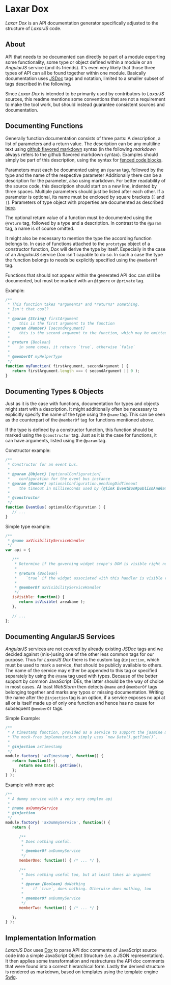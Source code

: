 # Laxar Dox

*Laxar Dox* is an API documentation generator specifically adjusted to the structure of *LaxarJS* code.

## About

API that needs to be documented can directly be part of a module exporting some functionality, some type or object defined within a module or an *AngularJS* service (and its friends).
It's even very likely that those three types of API can all be found together within one module.
Basically documentation uses [JSDoc](http://usejsdoc.org/) tags and notation, limited to a smaller subset of tags described in the following.

Since *Laxar Dox* is intended to be primarily used by contributors to *LaxarJS* sources, this readme mentions some conventions that are not a requirement to make the tool work, but should instead guarantee consistent sources and documentation.

## Documenting Functions

Generally function documentation consists of three parts:
A description, a list of parameters and a return value.
The description can be any multiline text using [github flavored markdown](https://help.github.com/articles/github-flavored-markdown/) syntax (in the following *markdown* always refers to the github flavored markdown syntax).
Examples should simply be part of this description, using the syntax for [fenced code blocks](https://help.github.com/articles/github-flavored-markdown/#fenced-code-blocks).

Parameters must each be documented using an `@param` tag, followed by the type and the name of the respective parameter
Additionally there can be a description for the parameter, also using markdown.
For better readability of the source code, this description should start on a new line, indented by three spaces.
Multiple parameters should just be listed after each other.
If a parameter is optional, its name must be enclosed by square brackets (`[` and `]`).
Parameters of type object with properties are documented as described [here](http://usejsdoc.org/tags-param.html#parameters-with-properties).

The optional return value of a function must be documented using the `@return` tag, followed by a type and a description.
In contrast to the `@param` tag, a name is of course omitted.

It might also be necessary to mention the type the according function belongs to.
In case of functions attached to the `prototype` object of a constructor function, *Dox* will derive the type by itself.
Especially in the case of an *AngularJS* service *Dox* isn't capable to do so.
In such a case the type the function belongs to needs be explicitly specified using the `@memberOf` tag.

Functions that should not appear within the generated API doc can still be documented, but must be marked with an `@ignore` or `@private` tag.

Example:

```javascript
/**
 * This function takes *arguments* and *returns* something.
 * Isn't that cool?
 *
 * @param {String} firstArgument
 *    this is the first argument to the function
 * @param {Number} [secondArgument]
 *    this is the second argument to the function, which may be omitted
 * 
 * @return {Boolean}
 *    in some cases, it returns `true`, otherwise `false`
 *
 * @memberOf myHelperType
 */
function myFunction( firstArgument, secondArgument ) {
   return firstArgument.length === ( secondArgument || 0 );
}
```

## Documenting Types & Objects

Just as it is the case with functions, documentation for types and objects might start with a description.
It might additionally often be necessary to explicitly specify the name of the type using the `@name` tag.
This can be seen as the counterpart of the `@memberOf` tag for functions mentioned above.

If the type is defined by a constructor function, this function should be marked using the `@constructor` tag.
Just as it is the case for functions, it can have arguments, listed using the `@param` tag.

Constructor example:

```javascript
/**
 * Constructor for an event bus.
 *
 * @param {Object} [optionalConfiguration]
 *    configuration for the event bus instance
 * @param {Number} optionalConfiguration.pendingDidTimeout
 *    the timeout in milliseconds used by {@link EventBus#publishAndGatherReplies}. Default is 120000ms
 *
 * @constructor
 */
function EventBus( optionalConfiguration ) {
   // ...
}
```

Simple type example:

```javascript
/**
 * @name axVisibilityServiceHandler
 */
var api = {

   /**
    * Determine if the governing widget scope's DOM is visible right now.
    *
    * @return {Boolean}
    *    `true` if the widget associated with this handler is visible right now, else `false`.
    *
    * @memberOf axVisibilityServiceHandler
    */
   isVisible: function() {
      return isVisible( areaName );
   },
   
   // ...
};
```

## Documenting AngularJS Services

*AngularJS* services are not covered by already existing *JSDoc* tags and we decided against (mis-)using one of the other less common tags for our purpose.
Thus for *LaxarJS Dox* there is the custom tag `@injection`, which must be used to mark a service, that should be publicly available to others.
The name of the service may either be appended to this tag or specified separately by using the `@name` tag used with types.
Because of the better support by common JavaScript IDEs, the latter should be the way of choice in most cases.
At least *WebStorm* then detects `@name` and `@memberOf` tags belonging together and marks any typos or missing documentation.
Writing the name after the `@injection` tag is an option, if a service exposes no api at all or is itself made up of only one function and hence has no cause for subsequent `@memberOf` tags.

Simple Example:

```javascript
/**
 * A timestamp function, provided as a service to support the jasmine mock clock during testing.
 * The mock-free implementation simply uses `new Date().getTime()`.
 *
 * @injection axTimestamp
 */
module.factory( 'axTimestamp', function() {
   return function() {
      return new Date().getTime();
   };
} );
```

Example with more api:

```javascript
/**
 * A dummy service with a very very complex api
 *
 * @name axDummyService
 * @injection
 */
module.factory( 'axDummyService', function() {
   return {
      
      /**
       * Does nothing useful.
       *
       * @memberOf axDummyService
       */
      memberOne: function() { /* ... */ },
      
      /**
       * Does nothing useful too, but at least takes an argument
       *
       * @param {Boolean} doNothing
       *    if `true`, does nothing. Otherwise does nothing, too
       *
       * @memberOf axDummyService
       */
      memberTwo: function() { /* ... */ }
      
   };
} );
```

## Implementation Information

*LaxarJS Dox* uses [Dox](https://github.com/tj/dox) to parse API doc comments of JavaScript source code into a simple JavaScript Object Structure (i.e. a JSON representation).
It then applies some transformation and restructures the API doc comments that were found into a correct hierarchical form.
Lastly the derived structure is rendered as markdown, based on templates using the template engine [Swig](https://github.com/paularmstrong/swig/).
